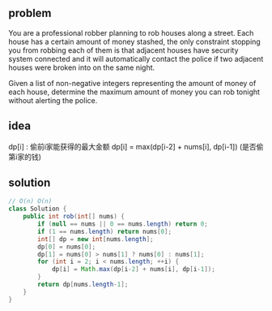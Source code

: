 ## problem
You are a professional robber planning to rob houses along a street. Each house has a certain amount of money stashed, the only constraint stopping you from robbing each of them is that adjacent houses have security system connected and it will automatically contact the police if two adjacent houses were broken into on the same night.

Given a list of non-negative integers representing the amount of money of each house, determine the maximum amount of money you can rob tonight without alerting the police.

## idea
dp[i] : 偷前i家能获得的最大金额
dp[i] = max(dp[i-2] + nums[i], dp[i-1]) (是否偷第i家的钱)

## solution
```java
// O(n) O(n)
class Solution {
    public int rob(int[] nums) {
        if (null == nums || 0 == nums.length) return 0;
        if (1 == nums.length) return nums[0];
        int[] dp = new int[nums.length];
        dp[0] = nums[0];
        dp[1] = nums[0] > nums[1] ? nums[0] : nums[1];
        for (int i = 2; i < nums.length; ++i) {
            dp[i] = Math.max(dp[i-2] + nums[i], dp[i-1]);
        }
        return dp[nums.length-1];
    }
}
```